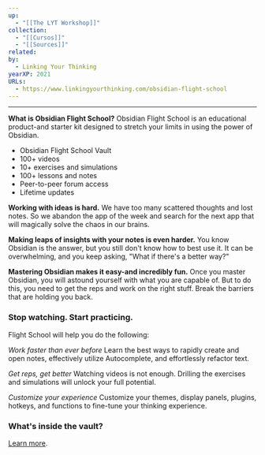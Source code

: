 ```yaml
---
up:
  - "[[The LYT Workshop]]"
collection:
  - "[[Cursos]]"
  - "[[Sources]]"
related: 
by:
  - Linking Your Thinking
yearXP: 2021
URLs:
  - https://www.linkingyourthinking.com/obsidian-flight-school
---
```

---

**What is Obsidian Flight School?**
Obsidian Flight School is an educational product-and starter kit
designed to stretch your limits in using the power of Obsidian.

- Obsidian Flight School Vault
- 100+ videos
- 10+ exercises and simulations
- 100+ lessons and notes
- Peer-to-peer forum access
- Lifetime updates

**Working with ideas is hard.**
We have too many scattered thoughts and lost notes. So we abandon the app of the week and search for the next app that will magically solve the chaos in our brains.

**Making leaps of insights with your notes is even harder.**
You know Obsidian is the answer, but you still don't know how to best use it. It can be overwhelming, and you keep asking, "What if there's a better way?"

**Mastering Obsidian makes it easy-and incredibly fun.**
Once you master Obsidian, you will astound yourself with what you are capable of. But to do this, you need to get the reps and work on the right stuff. Break the barriers that are holding you back.

### Stop watching. Start practicing.
Flight School will help you do the following:

*Work faster than ever before*
Learn the best ways to rapidly create and open notes, effectively utilize Autocomplete, and effortlessly refactor text.

*Get reps, get better*
Watching videos is not enough. Drilling the exercises and simulations will unlock your full potential.

*Customize your experience*
Customize your themes, display panels, plugins, hotkeys, and functions to fine-tune your thinking experience.


### What's inside the vault?
[Learn more](https://www.linkingyourthinking.com/obsidian-flight-school).